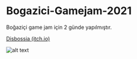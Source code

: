 # Bogazici-Gamejam-2021

Boğaziçi game jam için 2 günde yapılmıştır.


[Disbossia (itch.io)](https://avanar123.itch.io/disbossia-adalee)

![alt text](https://img.itch.zone/aW1nLzYxNDEyNjAucG5n/original/UedUTi.png)
